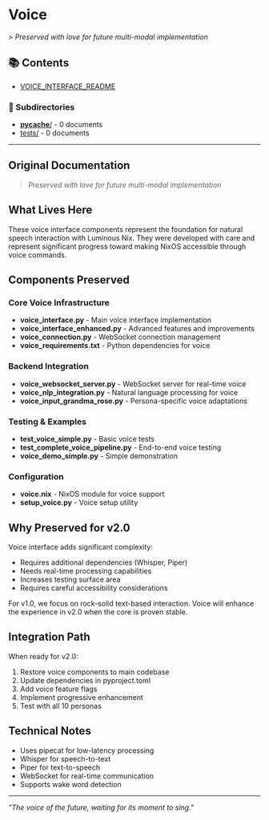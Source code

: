# Voice

*> *Preserved with love for future multi-modal implementation**

## 📚 Contents

- [VOICE_INTERFACE_README](VOICE_INTERFACE_README.md)

### 📁 Subdirectories

- [__pycache__/](__pycache__/) - 0 documents
- [tests/](tests/) - 0 documents

---

## Original Documentation


> *Preserved with love for future multi-modal implementation*

## What Lives Here

These voice interface components represent the foundation for natural speech interaction with Luminous Nix. They were developed with care and represent significant progress toward making NixOS accessible through voice commands.

## Components Preserved

### Core Voice Infrastructure
- **voice_interface.py** - Main voice interface implementation
- **voice_interface_enhanced.py** - Advanced features and improvements
- **voice_connection.py** - WebSocket connection management
- **voice_requirements.txt** - Python dependencies for voice

### Backend Integration
- **voice_websocket_server.py** - WebSocket server for real-time voice
- **voice_nlp_integration.py** - Natural language processing for voice
- **voice_input_grandma_rose.py** - Persona-specific voice adaptations

### Testing & Examples
- **test_voice_simple.py** - Basic voice tests
- **test_complete_voice_pipeline.py** - End-to-end voice testing
- **voice_demo_simple.py** - Simple demonstration

### Configuration
- **voice.nix** - NixOS module for voice support
- **setup_voice.py** - Voice setup utility

## Why Preserved for v2.0

Voice interface adds significant complexity:
- Requires additional dependencies (Whisper, Piper)
- Needs real-time processing capabilities
- Increases testing surface area
- Requires careful accessibility considerations

For v1.0, we focus on rock-solid text-based interaction. Voice will enhance the experience in v2.0 when the core is proven stable.

## Integration Path

When ready for v2.0:
1. Restore voice components to main codebase
2. Update dependencies in pyproject.toml
3. Add voice feature flags
4. Implement progressive enhancement
5. Test with all 10 personas

## Technical Notes

- Uses pipecat for low-latency processing
- Whisper for speech-to-text
- Piper for text-to-speech
- WebSocket for real-time communication
- Supports wake word detection

---

*"The voice of the future, waiting for its moment to sing."*